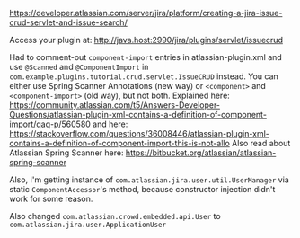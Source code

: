 https://developer.atlassian.com/server/jira/platform/creating-a-jira-issue-crud-servlet-and-issue-search/

Access your plugin at: http://java.host:2990/jira/plugins/servlet/issuecrud

Had to comment-out `component-import` entries in atlassian-plugin.xml and use `@Scanned` and `@ComponentImport` in `com.example.plugins.tutorial.crud.servlet.IssueCRUD` instead.
You can either use Spring Scanner Annotations (new way) or `<component>` and `<component-import>` (old way), but not both.
Explained here: https://community.atlassian.com/t5/Answers-Developer-Questions/atlassian-plugin-xml-contains-a-definition-of-component-import/qaq-p/560580
and here: https://stackoverflow.com/questions/36008446/atlassian-plugin-xml-contains-a-definition-of-component-import-this-is-not-allo
Also read about Atlassian Spring Scanner here: https://bitbucket.org/atlassian/atlassian-spring-scanner

Also, I'm getting instance of `com.atlassian.jira.user.util.UserManager` via static `ComponentAccessor`'s method, because constructor injection didn't work for some reason.

Also changed `com.atlassian.crowd.embedded.api.User` to `com.atlassian.jira.user.ApplicationUser`